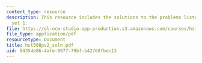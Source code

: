 ```yaml
---
content_type: resource
description: This resource includes the solutions to the problems listed in problem
  set 1.
file: https://ol-ocw-studio-app-production.s3.amazonaws.com/courses/hst-508-quantitative-genomics-fall-2005/04354e864afe987779bfb42768fbec13_hst508ps2_soln.pdf
file_type: application/pdf
resourcetype: Document
title: hst508ps2_soln.pdf
uid: 04354e86-4afe-9877-79bf-b42768fbec13
---
```


